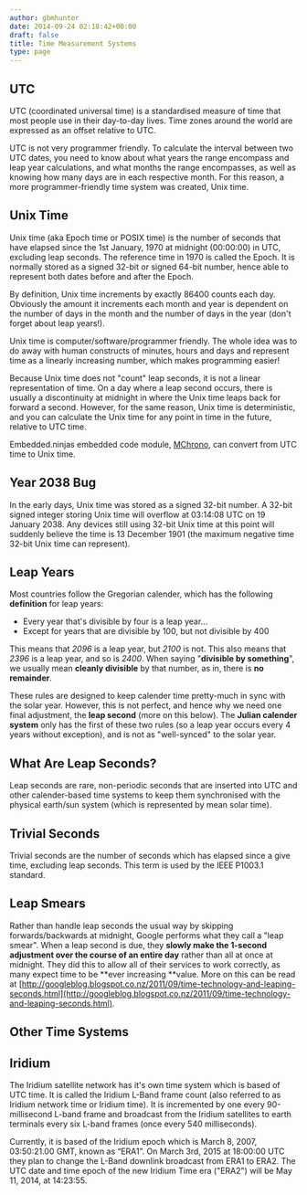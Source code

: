 ```yaml
---
author: gbmhunter
date: 2014-09-24 02:18:42+00:00
draft: false
title: Time Measurement Systems
type: page
---
```


## UTC

UTC (coordinated universal time) is a standardised measure of time that most people use in their day-to-day lives. Time zones around the world are expressed as an offset relative to UTC.

UTC is not very programmer friendly. To calculate the interval between two UTC dates, you need to know about what years the range encompass and leap year calculations, and what months the range encompasses, as well as knowing how many days are in each respective month. For this reason, a more programmer-friendly time system was created, Unix time.

## Unix Time

Unix time (aka Epoch time or POSIX time) is the number of seconds that have elapsed since the 1st January, 1970 at midnight (00:00:00) in UTC, excluding leap seconds. The reference time in 1970 is called the Epoch. It is normally stored as a signed 32-bit  or signed 64-bit number, hence able to represent both dates before and after the Epoch.

By definition, Unix time increments by exactly 86400 counts each day. Obviously the amount it increments each month and year is dependent on the number of days in the month and the number of days in the year (don't forget about leap years!).

Unix time is computer/software/programmer friendly. The whole idea was to do away with human constructs of minutes, hours and days and represent time as a linearly increasing number, which makes programming easier!

Because Unix time does not "count" leap seconds, it is not a linear representation of time. On a day where a leap second occurs, there is usually a discontinuity at midnight in where the Unix time leaps back for forward a second. However, for the same reason, Unix time is deterministic, and you can calculate the Unix time for any point in time in the future, relative to UTC time.

Embedded.ninjas embedded code module, [MChrono](https://github.com/gbmhunter/MChrono), can convert from UTC time to Unix time.

## Year 2038 Bug

In the early days, Unix time was stored as a signed 32-bit number. A 32-bit signed integer storing Unix time will overflow at 03:14:08 UTC on 19 January 2038. Any devices still using 32-bit Unix time at this point will suddenly believe the time is 13 December 1901 (the maximum negative time 32-bit Unix time can represent).

## Leap Years

Most countries follow the Gregorian calender, which has the following **definition** for leap years:

* Every year that's divisible by four is a leap year...
* Except for years that are divisible by 100, but not divisible by 400

This means that _2096_ is a leap year, but _2100_ is not. This also means that _2396_ is a leap year, and so is _2400_. When saying "**divisible by something**", we usually mean **cleanly divisible** by that number, as in, there is **no remainder**. 

These rules are designed to keep calender time pretty-much in sync with the solar year. However, this is not perfect, and hence why we need one final adjustment, the **leap second** (more on this below). The **Julian calender system** only has the first of these two rules (so a leap year occurs every 4 years without exception), and is not as "well-synced" to the solar year.

## What Are Leap Seconds?

Leap seconds are rare, non-periodic seconds that are inserted into UTC and other calender-based time systems to keep them synchronised with the physical earth/sun system (which is represented by mean solar time).

## Trivial Seconds

Trivial seconds are the number of seconds which has elapsed since a give time, excluding leap seconds. This term is used by the IEEE P1003.1 standard.

## Leap Smears

Rather than handle leap seconds the usual way by skipping forwards/backwards at midnight, Google performs what they call a "leap smear". When a leap second is due, they **slowly make the 1-second adjustment over the course of an entire day** rather than all at once at midnight. They did this to allow all of their services to work correctly, as many expect time to be **ever increasing **value. More on this can be read at [http://googleblog.blogspot.co.nz/2011/09/time-technology-and-leaping-seconds.html](http://googleblog.blogspot.co.nz/2011/09/time-technology-and-leaping-seconds.html).

## Other Time Systems

## Iridium

The Iridium satellite network has it's own time system which is based of UTC time. It is called the Iridium L-Band frame count (also referred to as Iridium network time or Iridium time). It is incremented by one every 90-millisecond L-band frame and broadcast from the Iridium satellites to earth terminals every six L-band frames (once every 540 milliseconds). 

Currently, it is based of the Iridium epoch which is March 8, 2007, 03:50:21.00 GMT, known as “ERA1”. On March 3rd, 2015 at 18:00:00 UTC they plan to change the L-Band downlink broadcast from ERA1 to ERA2. The UTC date and time epoch of the new Iridium Time era ("ERA2") will be May 11, 2014, at 14:23:55.
